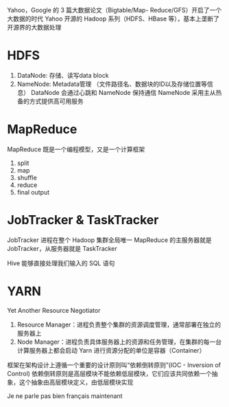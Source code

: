 Yahoo，Google 的 3 篇大数据论文（Bigtable/Map- Reduce/GFS）开启了一个大数据的时代
Yahoo 开源的 Hadoop 系列（HDFS、HBase 等），基本上垄断了开源界的大数据处理

# HDFS

1. DataNode: 存储、读写data block
2. NameNode: Metadata管理 （文件路径名、数据块的ID以及存储位置等信息）
DataNode 会通过心跳和 NameNode 保持通信
NameNode 采用主从热备的方式提供高可用服务

# MapReduce
MapReduce 既是一个编程模型，又是一个计算框架
1. split
2. map
3. shuffle
4. reduce
5. final output

# JobTracker & TaskTracker
JobTracker 进程在整个 Hadoop 集群全局唯一
MapReduce 的主服务器就是 JobTracker，从服务器就是 TaskTracker

Hive 能够直接处理我们输入的 SQL 语句

# YARN
Yet Another Resource Negotiator

1. Resource Manager：进程负责整个集群的资源调度管理，通常部署在独立的服务器上
2. Node Manager：进程负责具体服务器上的资源和任务管理，在集群的每一台计算服务器上都会启动
Yarn 进行资源分配的单位是容器（Container）

框架在架构设计上遵循一个重要的设计原则叫“依赖倒转原则”(IOC - Inversion of Control)
依赖倒转原则是高层模块不能依赖低层模块，它们应该共同依赖一个抽象，这个抽象由高层模块定义，由低层模块实现

Je ne parle pas bien français maintenant
